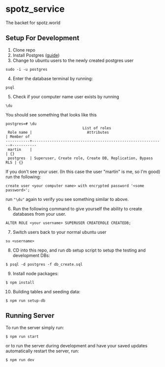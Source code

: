# spotz_service

The backet for spotz.world

## Setup For Development
1. Clone repo
2. Install Postgres ([guide](https://www.digitalocean.com/community/tutorials/how-to-install-and-use-postgresql-on-ubuntu-18-04))
3. Change to ubuntu users to the newly created postgres user
```
sudo -i -u postgres
```
4. Enter the database terminal by running:
```
psql
```
5. Check if your computer name user exists by running 
```
\du
```
You should see something that looks like this
```
postgres=# \du
                                   List of roles
 Role name |                         Attributes                         | Member of 
-----------+------------------------------------------------------------+-----------
 martin    |                                                            | {}
 postgres  | Superuser, Create role, Create DB, Replication, Bypass RLS | {}
```
If you don't see your user. (In this case the user "martin" is me, so I'm good) run the following:
```
create user <your computer name> with encrypted password '<some password>';
```
run `"\du"` again to verify you see something similar to above.

6. Run the following command to give yourself the ability to create databases from your user.
```
ALTER ROLE <your username> SUPERUSER CREATEROLE CREATEDB;
```
7. Switch users back to your normal ubuntu user
```
su <username>
```
8. CD into this repo, and run db setup script to setup the testing and development DBs:
```
$ psql -d postgres -f db_create.sql
```

9. Install node packages:
```
$ npm install
```
10. Building tables and seeding data:
```
$ npm run setup-db
```

## Running Server
To run the server simply run:
```
$ npm run start
```

or to run the server during development and have your saved updates automatically restart the server, run:

```
$ npm run dev
```
